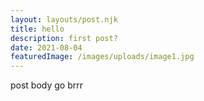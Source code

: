 ```yaml
---
layout: layouts/post.njk
title: hello
description: first post?
date: 2021-08-04
featuredImage: /images/uploads/image1.jpg
---
```


post body go brrr